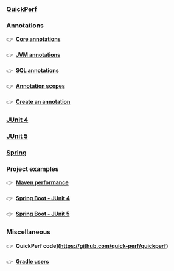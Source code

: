 ### **[QuickPerf](https://github.com/quick-perf/doc/wiki/QuickPerf)**

### **Annotations**
:point_right: &nbsp;**[Core annotations](https://github.com/quick-perf/doc/wiki/core-annotations)**<br><br>
:point_right: &nbsp;**[JVM annotations](https://github.com/quick-perf/doc/wiki/JVM-annotations)**<br><br>
:point_right: &nbsp;**[SQL annotations](https://github.com/quick-perf/doc/wiki/SQL-annotations)**<br><br>
:point_right: &nbsp;**[Annotation scopes]()**<br><br>
:point_right: &nbsp;**[Create an annotation]()**

### **[JUnit 4](https://github.com/quick-perf/doc/wiki/JUnit-4)**

### **[JUnit 5](https://github.com/quick-perf/doc/wiki/JUnit-5)**

### **[Spring](https://github.com/quick-perf/doc/wiki/Spring)**

### Project examples
:point_right: &nbsp;**[Maven performance](https://github.com/quick-perf/maven-test-bench)**<br><br>
:point_right: &nbsp;**[Spring Boot - JUnit 4](https://github.com/quick-perf/springboot-junit4-examples)**<br><br>
:point_right: &nbsp;**[Spring Boot - JUnit 5](https://github.com/quick-perf/springboot-junit5-examples)**

### **Miscellaneous**
:point_right: &nbsp;**QuickPerf code](https://github.com/quick-perf/quickperf)**<br><br>
:point_right: &nbsp;**[Gradle users](https://github.com/quick-perf/doc/wiki/Gradle-users)**





